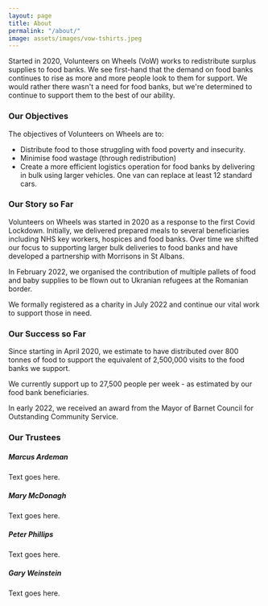 ```yaml
---
layout: page
title: About
permalink: "/about/"
image: assets/images/vow-tshirts.jpeg
---
```

Started in 2020, Volunteers on Wheels (VoW) works to redistribute surplus supplies to food banks. We see first-hand that the demand on food banks continues to rise as more and more people look to them for support. We would rather there wasn't a need for food banks, but we're determined to continue to support them to the best of our ability.

### Our Objectives

The objectives of Volunteers on Wheels are to:
* Distribute food to those struggling with food poverty and insecurity.
* Minimise food wastage (through redistribution)
* Create a more efficient logistics operation for food banks by delivering in bulk using larger vehicles. One van can replace at least 12 standard cars.

### Our Story so Far
Volunteers on Wheels was started in 2020 as a response to the first Covid Lockdown. Initially, we delivered prepared meals to several beneficiaries including NHS key workers, hospices and food banks. Over time we shifted our focus to supporting larger bulk deliveries to food banks and have developed a partnership with Morrisons in St Albans.

In February 2022, we organised the contribution of multiple pallets of food and baby supplies to be flown out to Ukranian refugees at the Romanian border. 

We formally registered as a charity in July 2022 and continue our vital work to support those in need.

### Our Success so Far
Since starting in April 2020, we estimate to have distributed over 800 tonnes of food to support the equivalent of 2,500,000 visits to the food banks we support. 

We currently support up to 27,500 people per week - as estimated by our food bank beneficiaries.

In early 2022, we received an award from the Mayor of Barnet Council for Outstanding Community Service.




### Our Trustees
##### Marcus Ardeman
Text goes here.
##### Mary McDonagh
Text goes here.
##### Peter Phillips
Text goes here.
##### Gary Weinstein
Text goes here.
